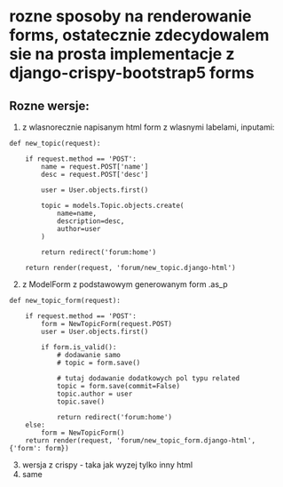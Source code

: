 # rozne sposoby na renderowanie forms, ostatecznie zdecydowalem sie na prosta implementacje z django-crispy-bootstrap5 forms

## Rozne wersje:

1. z wlasnorecznie napisanym html form z wlasnymi labelami, inputami:

```
def new_topic(request):

    if request.method == 'POST':
        name = request.POST['name']
        desc = request.POST['desc']

        user = User.objects.first()

        topic = models.Topic.objects.create(
            name=name,
            description=desc,
            author=user
        )

        return redirect('forum:home')
    
    return render(request, 'forum/new_topic.django-html')

```

2. z ModelForm z podstawowym generowanym form .as_p
```
def new_topic_form(request):

    if request.method == 'POST':
        form = NewTopicForm(request.POST)
        user = User.objects.first()

        if form.is_valid():
            # dodawanie samo 
            # topic = form.save()
            
            # tutaj dodawanie dodatkowych pol typu related
            topic = form.save(commit=False)
            topic.author = user
            topic.save()

            return redirect('forum:home')
    else:
        form = NewTopicForm()
    return render(request, 'forum/new_topic_form.django-html', {'form': form})
```

3. wersja z crispy - taka jak wyzej tylko inny html
4. same
